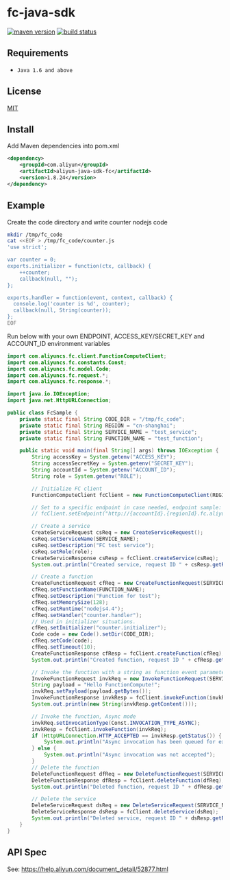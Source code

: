 fc-java-sdk
=======

[![maven version][mvn-image]][mvn-url]
[![build status][travis-image]][travis-url]

[mvn-image]: https://img.shields.io/maven-central/v/com.aliyun/aliyun-java-sdk-fc.svg?style=flat-square
[mvn-url]: http://search.maven.org/#search%7Cga%7C1%7Caliyun-java-sdk-fc
[travis-image]: https://img.shields.io/travis/aliyun/fc-java-sdk/master.svg?style=flat-square
[travis-url]: https://travis-ci.org/aliyun/fc-java-sdk.svg?branch=master

## Requirements

- `Java 1.6 and above`

## License

[MIT](LICENSE)

## Install

Add Maven dependencies into pom.xml

```xml
<dependency>
    <groupId>com.aliyun</groupId>
    <artifactId>aliyun-java-sdk-fc</artifactId>
    <version>1.8.24</version>
</dependency>
```

## Example

Create the code directory and write counter nodejs code

```bash
mkdir /tmp/fc_code
cat <<EOF > /tmp/fc_code/counter.js
'use strict';

var counter = 0;
exports.initializer = function(ctx, callback) {
    ++counter;
    callback(null, "");
};

exports.handler = function(event, context, callback) {
  console.log('counter is %d', counter);
  callback(null, String(counter));
};
EOF
```

Run below with your own ENDPOINT, ACCESS_KEY/SECRET_KEY and ACCOUNT_ID environment variables

```Java
import com.aliyuncs.fc.client.FunctionComputeClient;
import com.aliyuncs.fc.constants.Const;
import com.aliyuncs.fc.model.Code;
import com.aliyuncs.fc.request.*;
import com.aliyuncs.fc.response.*;

import java.io.IOException;
import java.net.HttpURLConnection;

public class FcSample {
    private static final String CODE_DIR = "/tmp/fc_code";
    private static final String REGION = "cn-shanghai";
    private static final String SERVICE_NAME = "test_service";
    private static final String FUNCTION_NAME = "test_function";

    public static void main(final String[] args) throws IOException {
        String accessKey = System.getenv("ACCESS_KEY");
        String accessSecretKey = System.getenv("SECRET_KEY");
        String accountId = System.getenv("ACCOUNT_ID");
        String role = System.getenv("ROLE");

        // Initialize FC client
        FunctionComputeClient fcClient = new FunctionComputeClient(REGION, accountId, accessKey, accessSecretKey);

        // Set to a specific endpoint in case needed, endpoint sample: http://123456.cn-hangzhou.fc.aliyuncs.com
        // fcClient.setEndpoint("http://{accountId}.{regionId}.fc.aliyuncs.com.");

        // Create a service
        CreateServiceRequest csReq = new CreateServiceRequest();
        csReq.setServiceName(SERVICE_NAME);
        csReq.setDescription("FC test service");
        csReq.setRole(role);
        CreateServiceResponse csResp = fcClient.createService(csReq);
        System.out.println("Created service, request ID " + csResp.getRequestId());

        // Create a function
        CreateFunctionRequest cfReq = new CreateFunctionRequest(SERVICE_NAME);
        cfReq.setFunctionName(FUNCTION_NAME);
        cfReq.setDescription("Function for test");
        cfReq.setMemorySize(128);
        cfReq.setRuntime("nodejs4.4");
        cfReq.setHandler("counter.handler");
        // Used in initializer situations.
        cfReq.setInitializer("counter.initializer");
        Code code = new Code().setDir(CODE_DIR);
        cfReq.setCode(code);
        cfReq.setTimeout(10);
        CreateFunctionResponse cfResp = fcClient.createFunction(cfReq);
        System.out.println("Created function, request ID " + cfResp.getRequestId());

        // Invoke the function with a string as function event parameter, Sync mode
        InvokeFunctionRequest invkReq = new InvokeFunctionRequest(SERVICE_NAME, FUNCTION_NAME);
        String payload = "Hello FunctionCompute!";
        invkReq.setPayload(payload.getBytes());
        InvokeFunctionResponse invkResp = fcClient.invokeFunction(invkReq);
        System.out.println(new String(invkResp.getContent()));

        // Invoke the function, Async mode
        invkReq.setInvocationType(Const.INVOCATION_TYPE_ASYNC);
        invkResp = fcClient.invokeFunction(invkReq);
        if (HttpURLConnection.HTTP_ACCEPTED == invkResp.getStatus()) {
            System.out.println("Async invocation has been queued for execution, request ID: " + invkResp.getRequestId());
        } else {
            System.out.println("Async invocation was not accepted");
        }
        // Delete the function
        DeleteFunctionRequest dfReq = new DeleteFunctionRequest(SERVICE_NAME, FUNCTION_NAME);
        DeleteFunctionResponse dfResp = fcClient.deleteFunction(dfReq);
        System.out.println("Deleted function, request ID " + dfResp.getRequestId());

        // Delete the service
        DeleteServiceRequest dsReq = new DeleteServiceRequest(SERVICE_NAME);
        DeleteServiceResponse dsResp = fcClient.deleteService(dsReq);
        System.out.println("Deleted service, request ID " + dsResp.getRequestId());
    }
}
```

## API Spec

See: https://help.aliyun.com/document_detail/52877.html
